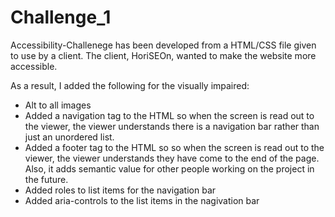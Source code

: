 # Challenge_1

Accessibility-Challenege has been developed from a HTML/CSS file given to use by a client. The client, HoriSEOn, wanted to make the website more accessible.

As a result, I added the following for the visually impaired:

- Alt to all images
- Added a navigation tag to the HTML so when the screen is read out to the viewer, the viewer understands there is a navigation bar rather than just an unordered list.
- Added a footer tag to the HTML so so when the screen is read out to the viewer, the viewer understands they have come to the end of the page. Also, it adds semantic value for other people working on the project in the future.
- Added roles to list items for the navigation bar
- Added aria-controls to the list items in the nagivation bar